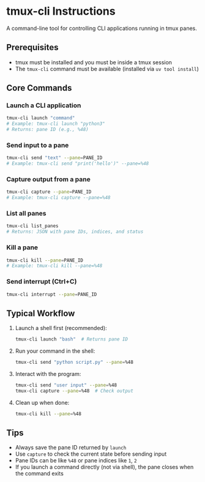 # tmux-cli Instructions

A command-line tool for controlling CLI applications running in tmux panes.

## Prerequisites
- tmux must be installed and you must be inside a tmux session
- The `tmux-cli` command must be available (installed via `uv tool install`)

## Core Commands

### Launch a CLI application
```bash
tmux-cli launch "command"
# Example: tmux-cli launch "python3"
# Returns: pane ID (e.g., %48)
```

### Send input to a pane
```bash
tmux-cli send "text" --pane=PANE_ID
# Example: tmux-cli send "print('hello')" --pane=%48
```

### Capture output from a pane
```bash
tmux-cli capture --pane=PANE_ID
# Example: tmux-cli capture --pane=%48
```

### List all panes
```bash
tmux-cli list_panes
# Returns: JSON with pane IDs, indices, and status
```

### Kill a pane
```bash
tmux-cli kill --pane=PANE_ID
# Example: tmux-cli kill --pane=%48
```

### Send interrupt (Ctrl+C)
```bash
tmux-cli interrupt --pane=PANE_ID
```

## Typical Workflow

1. Launch a shell first (recommended):
   ```bash
   tmux-cli launch "bash"  # Returns pane ID
   ```

2. Run your command in the shell:
   ```bash
   tmux-cli send "python script.py" --pane=%48
   ```

3. Interact with the program:
   ```bash
   tmux-cli send "user input" --pane=%48
   tmux-cli capture --pane=%48  # Check output
   ```

4. Clean up when done:
   ```bash
   tmux-cli kill --pane=%48
   ```

## Tips
- Always save the pane ID returned by `launch`
- Use `capture` to check the current state before sending input
- Pane IDs can be like `%48` or pane indices like `1`, `2`
- If you launch a command directly (not via shell), the pane closes when
  the command exits